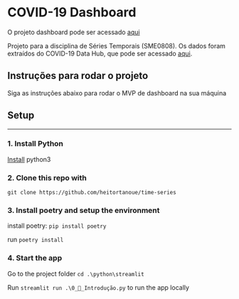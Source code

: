 # COVID-19 Dashboard 

O projeto dashboard pode ser acessado [aqui](https://covid-ts-73wpqtbw6q-uc.a.run.app)

Projeto para a disciplina de Séries Temporais (SME0808). Os dados foram extraídos do COVID-19 Data Hub, que pode ser acessado [aqui](https://covid19datahub.io/).

## Instruções para rodar o projeto

Siga as instruções abaixo para rodar o MVP de dashboard na sua máquina

## Setup
---

### 1. **Install Python**
  [Install](https://www.python.org/downloads/) python3

### 2. **Clone this repo with**
`git clone https://github.com/heitortanoue/time-series`

### 3. **Install poetry and setup the environment**
  install poetry: `pip install poetry`

  run `poetry install`

### 4. **Start the app**

  Go to the project folder `cd .\python\streamlit`

  Run `streamlit run .\0_👋_Introdução.py` to run the app locally